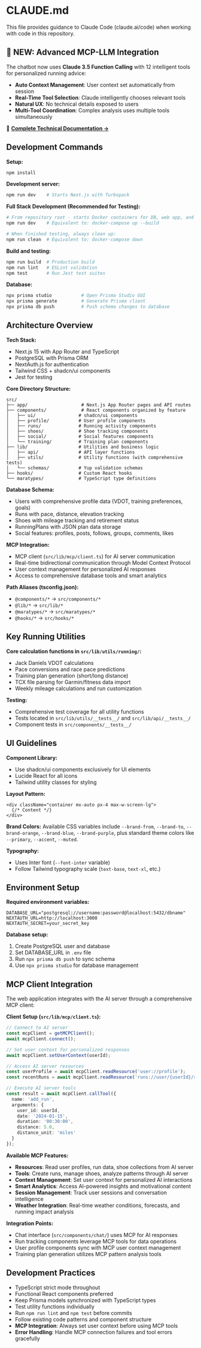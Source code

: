 # CLAUDE.md

This file provides guidance to Claude Code (claude.ai/code) when working with code in this repository.

## 🚀 **NEW: Advanced MCP-LLM Integration** 

The chatbot now uses **Claude 3.5 Function Calling** with 12 intelligent tools for personalized running advice:
- **Auto Context Management**: User context set automatically from session
- **Real-Time Tool Selection**: Claude intelligently chooses relevant tools
- **Natural UX**: No technical details exposed to users
- **Multi-Tool Coordination**: Complex analysis uses multiple tools simultaneously

📖 **[Complete Technical Documentation →](../../docs/MCP_LLM_INTEGRATION.md)**

## Development Commands

**Setup:**
```bash
npm install
```

**Development server:**
```bash
npm run dev    # Starts Next.js with Turbopack
```

**Full Stack Development (Recommended for Testing):**
```bash
# From repository root - starts Docker containers for DB, web app, and AI server
npm run dev    # Equivalent to: docker-compose up --build

# When finished testing, always clean up:
npm run clean  # Equivalent to: docker-compose down
```

**Build and testing:**
```bash
npm run build  # Production build
npm run lint   # ESLint validation
npm test       # Run Jest test suites
```

**Database:**
```bash
npx prisma studio           # Open Prisma Studio GUI
npx prisma generate         # Generate Prisma client
npx prisma db push          # Push schema changes to database
```

## Architecture Overview

**Tech Stack:**
- Next.js 15 with App Router and TypeScript
- PostgreSQL with Prisma ORM
- NextAuth.js for authentication
- Tailwind CSS + shadcn/ui components
- Jest for testing

**Core Directory Structure:**
```
src/
├── app/                    # Next.js App Router pages and API routes
├── components/             # React components organized by feature
│   ├── ui/                # shadcn/ui components
│   ├── profile/           # User profile components
│   ├── runs/              # Running activity components
│   ├── shoes/             # Shoe tracking components
│   ├── social/            # Social features components
│   └── training/          # Training plan components
├── lib/                   # Utilities and business logic
│   ├── api/               # API layer functions
│   ├── utils/             # Utility functions (with comprehensive tests)
│   └── schemas/           # Yup validation schemas
├── hooks/                 # Custom React hooks
└── maratypes/             # TypeScript type definitions
```

**Database Schema:**
- Users with comprehensive profile data (VDOT, training preferences, goals)
- Runs with pace, distance, elevation tracking
- Shoes with mileage tracking and retirement status
- RunningPlans with JSON plan data storage
- Social features: profiles, posts, follows, groups, comments, likes

**MCP Integration:**
- MCP client (`src/lib/mcp/client.ts`) for AI server communication
- Real-time bidirectional communication through Model Context Protocol
- User context management for personalized AI responses
- Access to comprehensive database tools and smart analytics

**Path Aliases (tsconfig.json):**
- `@components/*` → `src/components/*`
- `@lib/*` → `src/lib/*`
- `@maratypes/*` → `src/maratypes/*`
- `@hooks/*` → `src/hooks/*`

## Key Running Utilities

**Core calculation functions in `src/lib/utils/running/`:**
- Jack Daniels VDOT calculations
- Pace conversions and race pace predictions
- Training plan generation (short/long distance)
- TCX file parsing for Garmin/fitness data import
- Weekly mileage calculations and run customization

**Testing:**
- Comprehensive test coverage for all utility functions
- Tests located in `src/lib/utils/__tests__/` and `src/lib/api/__tests__/`
- Component tests in `src/components/__tests__/`

## UI Guidelines

**Component Library:**
- Use shadcn/ui components exclusively for UI elements
- Lucide React for all icons
- Tailwind utility classes for styling

**Layout Pattern:**
```tsx
<div className="container mx-auto px-4 max-w-screen-lg">
  {/* Content */}
</div>
```

**Brand Colors:**
Available CSS variables include `--brand-from`, `--brand-to`, `--brand-orange`, `--brand-blue`, `--brand-purple`, plus standard theme colors like `--primary`, `--accent`, `--muted`.

**Typography:**
- Uses Inter font (`--font-inter` variable)
- Follow Tailwind typography scale (`text-base`, `text-xl`, etc.)

## Environment Setup

**Required environment variables:**
```env
DATABASE_URL="postgresql://username:password@localhost:5432/dbname"
NEXTAUTH_URL=http://localhost:3000
NEXTAUTH_SECRET=your_secret_key
```

**Database setup:**
1. Create PostgreSQL user and database
2. Set DATABASE_URL in `.env` file  
3. Run `npx prisma db push` to sync schema
4. Use `npx prisma studio` for database management

## MCP Client Integration

The web application integrates with the AI server through a comprehensive MCP client:

**Client Setup (`src/lib/mcp/client.ts`):**
```typescript
// Connect to AI server
const mcpClient = getMCPClient();
await mcpClient.connect();

// Set user context for personalized responses
await mcpClient.setUserContext(userId);

// Access AI server resources
const userProfile = await mcpClient.readResource('user://profile');
const recentRuns = await mcpClient.readResource('runs://user/{userId}/recent');

// Execute AI server tools
const result = await mcpClient.callTool({
  name: 'add_run',
  arguments: { 
    user_id: userId, 
    date: '2024-01-15', 
    duration: '00:30:00',
    distance: 5.0,
    distance_unit: 'miles' 
  }
});
```

**Available MCP Features:**
- **Resources**: Read user profiles, run data, shoe collections from AI server
- **Tools**: Create runs, manage shoes, analyze patterns through AI server
- **Context Management**: Set user context for personalized AI interactions
- **Smart Analytics**: Access AI-powered insights and motivational content
- **Session Management**: Track user sessions and conversation intelligence
- **Weather Integration**: Real-time weather conditions, forecasts, and running impact analysis

**Integration Points:**
- Chat interface (`src/components/chat/`) uses MCP for AI responses
- Run tracking components leverage MCP tools for data operations
- User profile components sync with MCP user context management
- Training plan generation utilizes MCP pattern analysis tools

## Development Practices

- TypeScript strict mode throughout
- Functional React components preferred
- Keep Prisma models synchronized with TypeScript types
- Test utility functions individually
- Run `npm run lint` and `npm test` before commits
- Follow existing code patterns and component structure
- **MCP Integration**: Always set user context before using MCP tools
- **Error Handling**: Handle MCP connection failures and tool errors gracefully